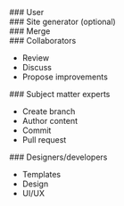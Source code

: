 ---
---

<div class="flow-block">
### User
</div>

<div class="flow-block title">
### Site generator (optional)
</div>

<div class="flow-block title">
### Merge
</div>

<div class="flow-block">
### Collaborators

* Review
* Discuss
* Propose improvements
</div>

<div class="flow-block">
### Subject matter experts

* Create branch
* Author content
* Commit
* Pull request
</div>

<div class="flow-block">
### Designers/developers

* Templates
* Design
* UI/UX
</div>
